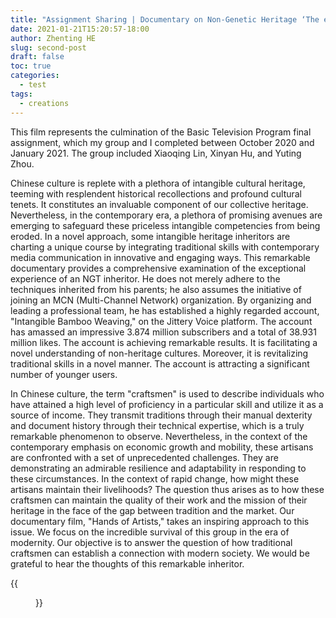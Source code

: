 ```yaml
---
title: "Assignment Sharing | Documentary on Non-Genetic Heritage ‘The entertainer or craftsman’"
date: 2021-01-21T15:20:57-18:00
author: Zhenting HE
slug: second-post
draft: false
toc: true
categories:
  - test
tags:
  - creations
---
```


This film represents the culmination of the Basic Television Program final assignment, which my group and I completed between October 2020 and January 2021. The group included Xiaoqing Lin, Xinyan Hu, and Yuting Zhou.

Chinese culture is replete with a plethora of intangible cultural heritage, teeming with resplendent historical recollections and profound cultural tenets. It constitutes an invaluable component of our collective heritage. Nevertheless, in the contemporary era, a plethora of promising avenues are emerging to safeguard these priceless intangible competencies from being eroded. In a novel approach, some intangible heritage inheritors are charting a unique course by integrating traditional skills with contemporary media communication in innovative and engaging ways. This remarkable documentary provides a comprehensive examination of the exceptional experience of an NGT inheritor. He does not merely adhere to the techniques inherited from his parents; he also assumes the initiative of joining an MCN (Multi-Channel Network) organization. By organizing and leading a professional team, he has established a highly regarded account, "Intangible Bamboo Weaving," on the Jittery Voice platform. The account has amassed an impressive 3.874 million subscribers and a total of 38.931 million likes. The account is achieving remarkable results. It is facilitating a novel understanding of non-heritage cultures. Moreover, it is revitalizing traditional skills in a novel manner. The account is attracting a significant number of younger users.

In Chinese culture, the term "craftsmen" is used to describe individuals who have attained a high level of proficiency in a particular skill and utilize it as a source of income. They transmit traditions through their manual dexterity and document history through their technical expertise, which is a truly remarkable phenomenon to observe. Nevertheless, in the context of the contemporary emphasis on economic growth and mobility, these artisans are confronted with a set of unprecedented challenges. They are demonstrating an admirable resilience and adaptability in responding to these circumstances. In the context of rapid change, how might these artisans maintain their livelihoods? The question thus arises as to how these craftsmen can maintain the quality of their work and the mission of their heritage in the face of the gap between tradition and the market. Our documentary film, "Hands of Artists," takes an inspiring approach to this issue. We focus on the incredible survival of this group in the era of modernity. Our objective is to answer the question of how traditional craftsmen can establish a connection with modern society. We would be grateful to hear the thoughts of this remarkable inheritor.

{{<figure src="/videos/The entertainer or craftsman.mp4" title="The Entertainer or Craftsman" width="720">}}

